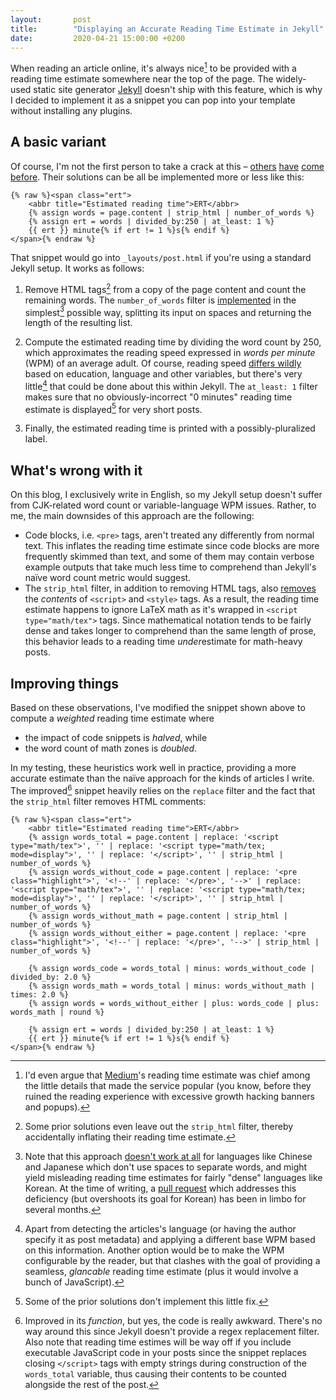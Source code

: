 ```yaml
---
layout:       post
title:        "Displaying an Accurate Reading Time Estimate in Jekyll"
date:         2020-04-21 15:00:00 +0200
---
```


When reading an article online, it's always nice[^medium] to be provided with a reading time estimate somewhere near the top of the page. The widely-used static site generator [Jekyll](https://jekyllrb.com) doesn't ship with this feature, which is why I decided to implement it as a snippet you can pop into your template without installing any plugins.


## A basic variant

Of course, I'm not the first person to take a crack at this – [others](https://carlosbecker.com/posts/jekyll-reading-time-without-plugins/) [have](http://atekihcan.github.io/blog/2014/reading-time-estimate-in-jekyll/) [come](https://stackoverflow.com/questions/35375324/arithmetic-calculation-on-liquid-template-in-jekyll-to-calculate-estimated-readi) [before](https://github.com/gjtorikian/jekyll-time-to-read). Their solutions can be all be implemented more or less like this:

```liquid
{% raw %}<span class="ert">
    <abbr title="Estimated reading time">ERT</abbr>
    {% assign words = page.content | strip_html | number_of_words %}
    {% assign ert = words | divided_by:250 | at_least: 1 %}
    {{ ert }} minute{% if ert != 1 %}s{% endif %}
</span>{% endraw %}
```

That snippet would go into `_layouts/post.html` if you're using a standard Jekyll setup. It works as follows:

1. Remove HTML tags[^striphtml] from a copy of the page content and count the remaining words. The `number_of_words` filter is [implemented](https://github.com/jekyll/jekyll/blob/0f4c8d22482fdc65c4d91ce657d9fceb07e16319/lib/jekyll/filters.rb#L125) in the simplest[^cjk] possible way, splitting its input on spaces and returning the length of the resulting list.

2. Compute the estimated reading time by dividing the word count by 250, which approximates the reading speed expressed in *words per minute* (WPM) of an average adult. Of course, reading speed [differs wildly](https://en.wikipedia.org/wiki/Words_per_minute#Reading_and_comprehension) based on education, language and other variables, but there's very little[^wpmfixes] that could be done about this within Jekyll. The `at_least: 1` filter makes sure that no obviously-incorrect "0 minutes" reading time estimate is displayed[^0minutes] for very short posts.

3. Finally, the estimated reading time is printed with a possibly-pluralized label.


## What's wrong with it

On this blog, I exclusively write in English, so my Jekyll setup doesn't suffer from CJK-related word count or variable-language WPM issues. Rather, to me, the main downsides of this approach are the following:

* Code blocks, i.e. `<pre>` tags, aren't treated any differently from normal text. This inflates the reading time estimate since code blocks are more frequently skimmed than text, and some of them may contain verbose example outputs that take much less time to comprehend than Jekyll's naïve word count metric would suggest.
* The `strip_html` filter, in addition to removing HTML tags, also [removes](https://github.com/Shopify/liquid/blob/e83b1e415990894c9517f94a8c2020ff825da027/lib/liquid/standardfilters.rb#L122) the *contents* of `<script>` and `<style>` tags. As a result, the reading time estimate happens to ignore LaTeX math as it's wrapped in `<script type="math/tex">` tags. Since mathematical notation tends to be fairly dense and takes longer to comprehend than the same length of prose, this behavior leads to a reading time *under*estimate for math-heavy posts.


## Improving things

Based on these observations, I've modified the snippet shown above to compute a *weighted* reading time estimate where

* the impact of code snippets is *halved*, while
* the word count of math zones is *doubled*.

In my testing, these heuristics work well in practice, providing a more accurate estimate than the naïve approach for the kinds of articles I write. The improved[^awkward] snippet heavily relies on the `replace` filter and the fact that the `strip_html` filter removes HTML comments:

```liquid
{% raw %}<span class="ert">
    <abbr title="Estimated reading time">ERT</abbr>
    {% assign words_total = page.content | replace: '<script type="math/tex">', '' | replace: '<script type="math/tex; mode=display">', '' | replace: '</script>', '' | strip_html | number_of_words %}
    {% assign words_without_code = page.content | replace: '<pre class="highlight">', '<!--' | replace: '</pre>', '-->' | replace: '<script type="math/tex">', '' | replace: '<script type="math/tex; mode=display">', '' | replace: '</script>', '' | strip_html | number_of_words %}
    {% assign words_without_math = page.content | strip_html | number_of_words %}
    {% assign words_without_either = page.content | replace: '<pre class="highlight">', '<!--' | replace: '</pre>', '-->' | strip_html | number_of_words %}

    {% assign words_code = words_total | minus: words_without_code | divided_by: 2.0 %}
    {% assign words_math = words_total | minus: words_without_math | times: 2.0 %}
    {% assign words = words_without_either | plus: words_code | plus: words_math | round %}

    {% assign ert = words | divided_by:250 | at_least: 1 %}
    {{ ert }} minute{% if ert != 1 %}s{% endif %}
</span>{% endraw %}
```


[^medium]: I'd even argue that [Medium](https://medium.com)'s reading time estimate was chief among the little details that made the service popular (you know, before they ruined the reading experience with excessive growth hacking banners and popups).
[^striphtml]: Some prior solutions even leave out the `strip_html` filter, thereby accidentally inflating their reading time estimate.
[^cjk]: Note that this approach [doesn't work at all](https://github.com/bdesham/reading_time/issues/2) for languages like Chinese and Japanese which don't use spaces to separate words, and might yield misleading reading time estimates for fairly "dense" languages like Korean. At the time of writing, a [pull request](https://github.com/jekyll/jekyll/pull/7813) which addresses this deficiency (but overshoots its goal for Korean) has been in limbo for several months.
[^wpmfixes]: Apart from detecting the articles's language (or having the author specify it as post metadata) and applying a different base WPM based on this information. Another option would be to make the WPM configurable by the reader, but that clashes with the goal of providing a seamless, *glancable* reading time estimate (plus it would involve a bunch of JavaScript).
[^0minutes]: Some of the prior solutions don't implement this little fix.
[^awkward]: Improved in its *function*, but yes, the code is really awkward. There's no way around this since Jekyll doesn't provide a regex replacement filter. Also note that reading time estimes will be way off if you include executable JavaScript code in your posts since the snippet replaces closing `</script>` tags with empty strings during construction of the `words_total` variable, thus causing their contents to be counted alongside the rest of the post.
